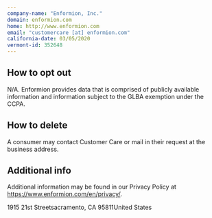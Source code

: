 ```yaml
---
company-name: "Enformion, Inc."
domain: enformion.com
home: http://www.enformion.com
email: "customercare [at] enformion.com"
california-date: 03/05/2020
vermont-id: 352648
---
```

## How to opt out


N/A. Enformion provides data that is comprised of publicly available information and information subject to the GLBA exemption under the CCPA.

## How to delete


A consumer may contact Customer Care or mail in their request at the business address.

## Additional info


Additional information may be found in our Privacy Policy at https://www.enformion.com/en/privacy/.

1915 21st Streetsacramento, CA 95811United States














